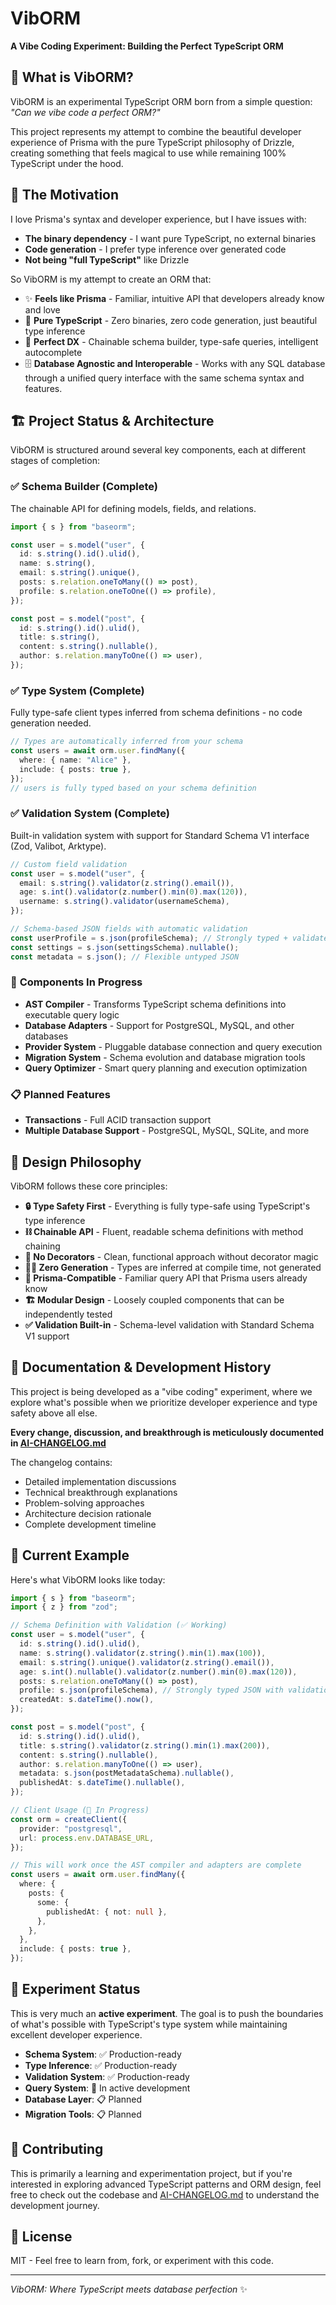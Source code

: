# VibORM

**A Vibe Coding Experiment: Building the Perfect TypeScript ORM**

## 🚀 What is VibORM?

VibORM is an experimental TypeScript ORM born from a simple question: _"Can we vibe code a perfect ORM?"_

This project represents my attempt to combine the beautiful developer experience of Prisma with the pure TypeScript philosophy of Drizzle, creating something that feels magical to use while remaining 100% TypeScript under the hood.

## 💭 The Motivation

I love Prisma's syntax and developer experience, but I have issues with:

- **The binary dependency** - I want pure TypeScript, no external binaries
- **Code generation** - I prefer type inference over generated code
- **Not being "full TypeScript"** like Drizzle

So VibORM is my attempt to create an ORM that:

- ✨ **Feels like Prisma** - Familiar, intuitive API that developers already know and love
- 🔧 **Pure TypeScript** - Zero binaries, zero code generation, just beautiful type inference
- 🎯 **Perfect DX** - Chainable schema builder, type-safe queries, intelligent autocomplete
- 🗄️ **Database Agnostic and Interoperable** - Works with any SQL database through a unified query interface with the same schema syntax and features.

## 🏗️ Project Status & Architecture

VibORM is structured around several key components, each at different stages of completion:

### ✅ **Schema Builder** (Complete)

The chainable API for defining models, fields, and relations.

```typescript
import { s } from "baseorm";

const user = s.model("user", {
  id: s.string().id().ulid(),
  name: s.string(),
  email: s.string().unique(),
  posts: s.relation.oneToMany(() => post),
  profile: s.relation.oneToOne(() => profile),
});

const post = s.model("post", {
  id: s.string().id().ulid(),
  title: s.string(),
  content: s.string().nullable(),
  author: s.relation.manyToOne(() => user),
});
```

### ✅ **Type System** (Complete)

Fully type-safe client types inferred from schema definitions - no code generation needed.

```typescript
// Types are automatically inferred from your schema
const users = await orm.user.findMany({
  where: { name: "Alice" },
  include: { posts: true },
});
// users is fully typed based on your schema definition
```

### ✅ **Validation System** (Complete)

Built-in validation system with support for Standard Schema V1 interface (Zod, Valibot, Arktype).

```typescript
// Custom field validation
const user = s.model("user", {
  email: s.string().validator(z.string().email()),
  age: s.int().validator(z.number().min(0).max(120)),
  username: s.string().validator(usernameSchema),
});

// Schema-based JSON fields with automatic validation
const userProfile = s.json(profileSchema); // Strongly typed + validated
const settings = s.json(settingsSchema).nullable();
const metadata = s.json(); // Flexible untyped JSON
```

### 🚧 **Components In Progress**

- **AST Compiler** - Transforms TypeScript schema definitions into executable query logic
- **Database Adapters** - Support for PostgreSQL, MySQL, and other databases
- **Provider System** - Pluggable database connection and query execution
- **Migration System** - Schema evolution and database migration tools
- **Query Optimizer** - Smart query planning and execution optimization

### 📋 **Planned Features**

- **Transactions** - Full ACID transaction support
- **Multiple Database Support** - PostgreSQL, MySQL, SQLite, and more

## 🎯 Design Philosophy

VibORM follows these core principles:

- **🔒 Type Safety First** - Everything is fully type-safe using TypeScript's type inference
- **⛓️ Chainable API** - Fluent, readable schema definitions with method chaining
- **🚫 No Decorators** - Clean, functional approach without decorator magic
- **🏃‍♂️ Zero Generation** - Types are inferred at compile time, not generated
- **🔗 Prisma-Compatible** - Familiar query API that Prisma users already know
- **🏗️ Modular Design** - Loosely coupled components that can be independently tested
- **✅ Validation Built-in** - Schema-level validation with Standard Schema V1 support

## 📖 Documentation & Development History

This project is being developed as a "vibe coding" experiment, where we explore what's possible when we prioritize developer experience and type safety above all else.

**Every change, discussion, and breakthrough is meticulously documented in [AI-CHANGELOG.md](./AI-CHANGELOG.md)**

The changelog contains:

- Detailed implementation discussions
- Technical breakthrough explanations
- Problem-solving approaches
- Architecture decision rationale
- Complete development timeline

## 🚀 Current Example

Here's what VibORM looks like today:

```typescript
import { s } from "baseorm";
import { z } from "zod";

// Schema Definition with Validation (✅ Working)
const user = s.model("user", {
  id: s.string().id().ulid(),
  name: s.string().validator(z.string().min(1).max(100)),
  email: s.string().unique().validator(z.string().email()),
  age: s.int().nullable().validator(z.number().min(0).max(120)),
  posts: s.relation.oneToMany(() => post),
  profile: s.json(profileSchema), // Strongly typed JSON with validation
  createdAt: s.dateTime().now(),
});

const post = s.model("post", {
  id: s.string().id().ulid(),
  title: s.string().validator(z.string().min(1).max(200)),
  content: s.string().nullable(),
  author: s.relation.manyToOne(() => user),
  metadata: s.json(postMetadataSchema).nullable(),
  publishedAt: s.dateTime().nullable(),
});

// Client Usage (🚧 In Progress)
const orm = createClient({
  provider: "postgresql",
  url: process.env.DATABASE_URL,
});

// This will work once the AST compiler and adapters are complete
const users = await orm.user.findMany({
  where: {
    posts: {
      some: {
        publishedAt: { not: null },
      },
    },
  },
  include: { posts: true },
});
```

## 🧪 Experiment Status

This is very much an **active experiment**. The goal is to push the boundaries of what's possible with TypeScript's type system while maintaining excellent developer experience.

- **Schema System**: ✅ Production-ready
- **Type Inference**: ✅ Production-ready
- **Validation System**: ✅ Production-ready
- **Query System**: 🚧 In active development
- **Database Layer**: 📋 Planned
- **Migration Tools**: 📋 Planned

## 🤝 Contributing

This is primarily a learning and experimentation project, but if you're interested in exploring advanced TypeScript patterns and ORM design, feel free to check out the codebase and [AI-CHANGELOG.md](./AI-CHANGELOG.md) to understand the development journey.

## 📄 License

MIT - Feel free to learn from, fork, or experiment with this code.

---

_VibORM: Where TypeScript meets database perfection_ ✨
